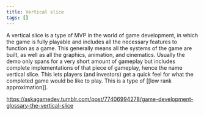 ```yaml
---
title: Vertical slice
tags: []
---
```


A vertical slice is a type of MVP in the world of game development, in which the game is fully playable and includes all the necessary features to function as a game. This generally means all the systems of the game are built, as well as all the graphics, animation, and cinematics. Usually the demo only spans for a very short amount of gameplay but includes complete implementations of that piece of gameplay, hence the name vertical slice. This lets players (and investors) get a quick feel for what the completed game would be like to play. This is a type of [[low rank approximation]].

https://askagamedev.tumblr.com/post/77406994278/game-development-glossary-the-vertical-slice